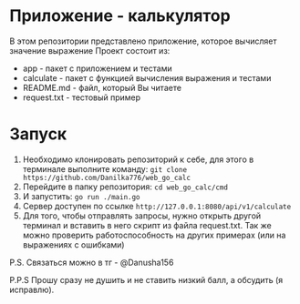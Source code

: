 # Приложение - калькулятор
В этом репозитории представлено приложение, которое вычисляет значение выражение
Проект состоит из:
- app - пакет с приложением и тестами
- calculate - пакет с функцией вычисления выражения и тестами
- README.md - файл, который Вы читаете
- request.txt - тестовый пример

# Запуск 
1) Необходимо клонировать репозиторий к себе, для этого в терминале выполните команду:
`git clone https://github.com/Danilka776/web_go_calc`
2) Перейдите в папку репозитория:
`cd web_go_calc/cmd`
3) И запустить:
`go run ./main.go `
4) Сервер доступен по ссылке `http://127.0.0.1:8080/api/v1/calculate`
5) Для того, чтобы отправлять запросы, нужно открыть другой терминал и вставить в него скрипт из файла request.txt. Так же можно проверить работоспособность на других примерах (или на выражениях с ошибками)

P.S. Связаться можно в тг - @Danusha156

P.P.S Прошу сразу не душить и не ставить низкий балл, а обсудить (я исправлю).